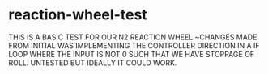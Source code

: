 # reaction-wheel-test
THIS IS A BASIC  TEST FOR OUR N2 REACTION WHEEL
~CHANGES MADE FROM INITIAL WAS IMPLEMENTING THE CONTROLLER DIRECTION IN A IF LOOP WHERE THE INPUT IS NOT 0 SUCH THAT WE HAVE STOPPAGE OF ROLL.
UNTESTED BUT IDEALLY IT COULD WORK.

